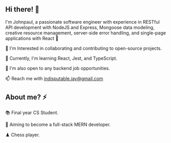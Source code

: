 ## Hi there! 👋

I'm Johnpaul, a passionate software engineer with experience in RESTful API development with NodeJS and Express, Mongoose data modeling, creative resource management, server-side error handling, and single-page applications with React 🤖

👀 I'm Interested in collaborating and contributing to open-source projects.

🌱 Currently, I'm learning React, Jest, and TypeScript.

💞️ I'm also open to any backend job opportunities.

📫 Reach me with indisputable.jay@gmail.com


## About me? ⚡
📚 Final year CS Student.

🎯 Aiming to become a full-stack MERN developer.

♟️ Chess player.



<!---
debugger0x/debugger0x is a ✨ special ✨ repository because its `README.md` (this file) appears on your GitHub profile.
You can click the Preview link to take a look at your changes.
--->
